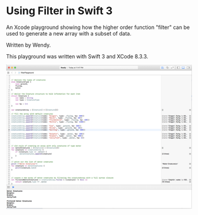 # Using Filter in Swift 3

An Xcode playground showing how the higher order function "filter" can be used to generate a new array with a subset of data.

Written by Wendy.

This playground was written with Swift 3 and XCode 8.3.3.

![Screenshot of the filter playground in Xcode 8.3.3][FilterPlayground screenshot]

[FilterPlayground screenshot]: FilterPlayground-Screenshot.png
